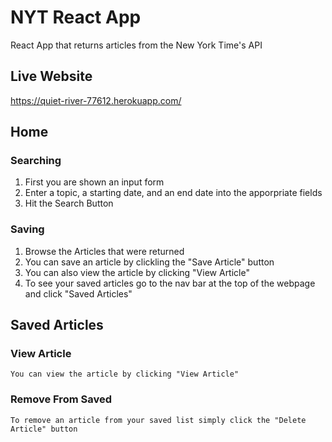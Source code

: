 # NYT React App

React App that returns articles from the New York Time's API

## Live Website

https://quiet-river-77612.herokuapp.com/

## Home

### Searching

1. First you are shown an input form
2. Enter a topic, a starting date, and an end date into the apporpriate fields
3. Hit the Search Button

### Saving

1. Browse the Articles that were returned
2. You can save an article by clickling the "Save Article" button
3. You can also view the article by clicking "View Article"
4. To see your saved articles go to the nav bar at the top of the webpage and click "Saved Articles"

## Saved Articles

### View Article

    You can view the article by clicking "View Article"

### Remove From Saved

    To remove an article from your saved list simply click the "Delete Article" button
